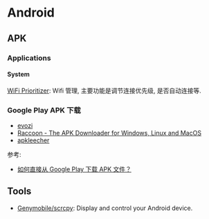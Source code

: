 # Android

## APK

### Applications
#### System
[WiFi Prioritizer](https://play.google.com/store/apps/details?id=org.za.flash.wifiprioritizer): Wifi 管理, 主要功能是调节连接优先级, 是否自动连接等.



### Google Play APK 下载
* [evozi](https://apps.evozi.com/apk-downloader/)
* [Raccoon - The APK Downloader for Windows, Linux and MacOS](https://raccoon.onyxbits.de/)
* [apkleecher](http://apkleecher.com/)

参考:
* [如何直接从 Google Play 下载 APK 文件？](https://www.zhihu.com/question/20232626)

## Tools
* [Genymobile/scrcpy](https://github.com/Genymobile/scrcpy): Display and control your Android device.